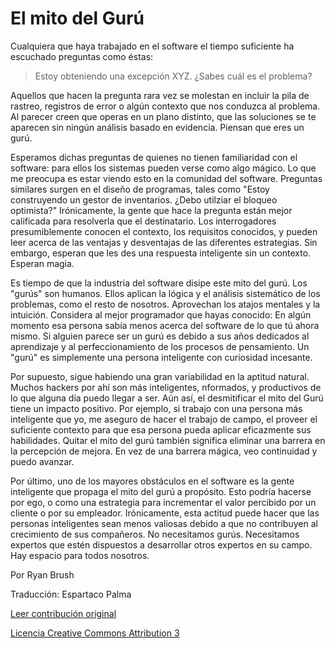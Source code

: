 El mito del Gurú
===

Cualquiera que haya trabajado en el software el tiempo suficiente ha escuchado preguntas como éstas:

> Estoy obteniendo una excepción XYZ. ¿Sabes cuál es el problema?

Aquellos que hacen la pregunta rara vez se molestan en incluir la pila de rastreo, registros de error o algún contexto que nos conduzca al problema. Al parecer creen que operas en un plano distinto, que las soluciones se te aparecen sin ningún análisis basado en evidencia. Piensan que eres un gurú.

Esperamos dichas preguntas de quienes no tienen familiaridad con el software: para ellos los sistemas pueden verse como algo mágico. Lo que me preocupa es estar viendo esto en la comunidad del software. Preguntas similares surgen en el diseño de programas, tales como "Estoy construyendo un gestor de inventarios. ¿Debo utilziar el bloqueo optimista?" Irónicamente, la gente que hace la pregunta están mejor calificada para resolverla que el destinatario. Los interrogadores presumiblemente conocen el contexto, los requisitos conocidos, y pueden leer acerca de las ventajas y desventajas de las diferentes estrategias. Sin embargo, esperan que les des una respuesta inteligente sin un contexto. Esperan magia.

Es tiempo de que la industria del software disipe este mito del gurú. Los "gurús" son humanos. Ellos aplican la lógica y el análisis sistemático de los problemas, como el resto de nosotros. Aprovechan los atajos mentales y la intuición. Considera al mejor programador que hayas conocido: En algún momento esa persona sabía menos acerca del software de lo que tú ahora mismo. Si alguien parece ser un gurú es debido a sus años dedicados al aprendizaje y al perfeccionamiento de los procesos de pensamiento. Un "gurú" es simplemente una persona inteligente con curiosidad incesante.

Por supuesto, sigue habiendo una gran variabilidad en la aptitud natural. Muchos hackers por ahí son más inteligentes, nformados, y productivos de lo que alguna día puedo llegar a ser. Aún así, el desmitificar el mito del Gurú tiene un impacto positivo. Por ejemplo, si trabajo con una persona más inteligente que yo, me aseguro de hacer el trabajo de campo, el proveer el suficiente contexto para que esa persona pueda aplicar eficazmente sus habilidades. Quitar el mito del gurú también significa eliminar una barrera en la percepción de mejora. En vez de una barrera mágica, veo continuidad y puedo avanzar.

Por último, uno de los mayores obstáculos en el software es la gente inteligente que propaga el mito del gurú a propósito. Esto podría hacerse por ego, o como una estrategia para incrementar el valor percibido por un cliente o por su empleador. Irónicamente, esta actitud puede hacer que las personas inteligentes sean menos valiosas debido a que no contribuyen al crecimiento de sus compañeros. No necesitamos gurús. Necesitamos expertos que estén dispuestos a desarrollar otros expertos en su campo. Hay espacio para todos nosotros.

Por Ryan Brush 

Traducción: Espartaco Palma

[Leer contribución original](http://programmer.97things.oreilly.com/wiki/index.php/The_Guru_Myth)

[Licencia Creative Commons Attribution 3](http://creativecommons.org/licenses/by/3.0/us/deed.es)